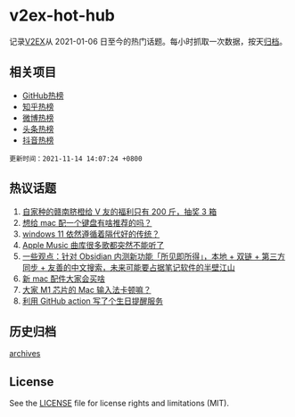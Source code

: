 # v2ex-hot-hub

 记录[V2EX](https://www.v2ex.com/)从 2021-01-06 日至今的热门话题。每小时抓取一次数据，按天[归档](archives)。
 
 ## 相关项目

- [GitHub热榜](https://github.com/lonnyzhang423/github-hot-hub)
- [知乎热榜](https://github.com/lonnyzhang423/zhihu-hot-hub)
- [微博热榜](https://github.com/lonnyzhang423/weibo-hot-hub)
- [头条热榜](https://github.com/lonnyzhang423/toutiao-hot-hub)
- [抖音热榜](https://github.com/lonnyzhang423/douyin-hot-hub)


 `更新时间：2021-11-14 14:07:24 +0800`

## 热议话题

1. [自家种的赣南脐橙给 V 友的福利只有 200 斤，抽奖 3 箱](https://www.v2ex.com/t/815182)
1. [想给 mac 配一个键盘有啥推荐的吗？](https://www.v2ex.com/t/815125)
1. [windows 11 依然遵循着隔代好的传统？](https://www.v2ex.com/t/815150)
1. [Apple Music 曲库很多歌都突然不能听了](https://www.v2ex.com/t/815140)
1. [一些观点：针对 Obsidian 内测新功能「所见即所得」，本地 + 双链 + 第三方同步 + 友善的中文搜索，未来可能要占据笔记软件的半壁江山](https://www.v2ex.com/t/815143)
1. [新 mac 配件大家会买啥](https://www.v2ex.com/t/815158)
1. [大家 M1 芯片的 Mac 输入法卡顿嘛？](https://www.v2ex.com/t/815139)
1. [利用 GitHub action 写了个生日提醒服务](https://www.v2ex.com/t/815160)

## 历史归档

[archives](archives)

## License

See the [LICENSE](LICENSE) file for license rights and limitations (MIT).
